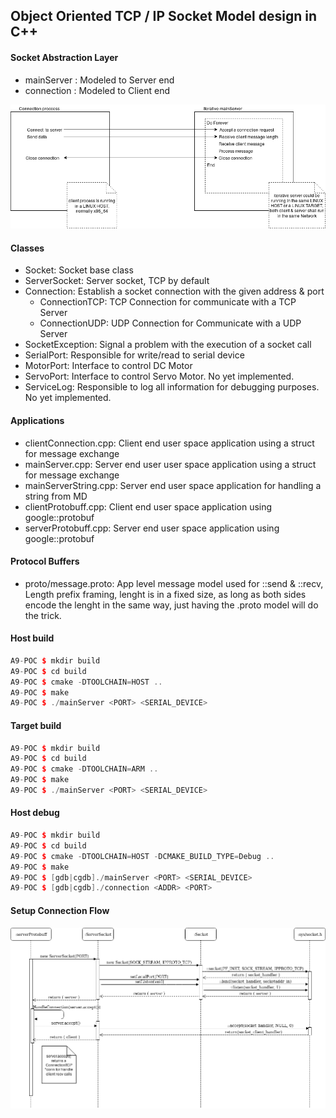 ## Object Oriented TCP / IP Socket Model design in C++

#### Socket Abstraction Layer

* mainServer : Modeled to Server end
* connection : Modeled to Client end

![Alt text]( doc/img/A9_POC-Page-6.png "Title")


#### Classes

- Socket: Socket base class
- ServerSocket: Server socket, TCP by default
- Connection: Establish a socket connection with the given address & port
	- ConnectionTCP: TCP Connection for communicate with a TCP Server
	- ConnectionUDP: UDP Connection for Communicate with a UDP Server
- SocketException: Signal a problem with the execution of a socket call
- SerialPort: Responsible for write/read to serial device
- MotorPort: Interface to control DC Motor
- ServoPort: Interface to control Servo Motor. No yet implemented.
- ServiceLog: Responsible to log all information for debugging purposes. No yet implemented.

#### Applications
- clientConnection.cpp: Client end user space application using a struct for message exchange
- mainServer.cpp: Server end user user space application using a struct for message exchange
- mainServerString.cpp: Server end user space application for handling a string from MD
- clientProtobuff.cpp: Client end user space application using google::protobuf
- serverProtobuff.cpp: Server end user space application using google::protobuf

#### Protocol Buffers
- proto/message.proto:  App level message model used for ::send & ::recv, Length prefix
framing, lenght is in a fixed size, as long as both sides encode the lenght in the same
way, just having the .proto model will do the trick.


#### Host build

```c++
A9-POC $ mkdir build
A9-POC $ cd build
A9-POC $ cmake -DTOOLCHAIN=HOST ..
A9-POC $ make
A9-POC $ ./mainServer <PORT> <SERIAL_DEVICE>
```

#### Target build
```c++
A9-POC $ mkdir build
A9-POC $ cd build
A9-POC $ cmake -DTOOLCHAIN=ARM ..
A9-POC $ make
A9-POC $ ./mainServer <PORT> <SERIAL_DEVICE>
```

#### Host debug
```c++
A9-POC $ mkdir build
A9-POC $ cd build
A9-POC $ cmake -DTOOLCHAIN=HOST -DCMAKE_BUILD_TYPE=Debug ..
A9-POC $ make
A9-POC $ [gdb|cgdb]./mainServer <PORT> <SERIAL_DEVICE>
A9-POC $ [gdb|cgdb]./connection <ADDR> <PORT>
```


#### Setup Connection Flow
![Alt text]( doc/img/Setup_Connection-Page-2.png "Title")
